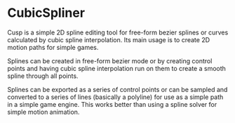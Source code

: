 # CubicSpliner
Cusp is a simple 2D spline editing tool for free-form bezier splines or curves calculated by cubic spline interpolation.
Its main usage is to create 2D motion paths for simple games.

Splines can be created in free-form bezier mode or by creating control points and having cubic spline interpolation run on them
to create a smooth spline through all points.

Splines can be exported as a series of control points or can be sampled and converted to a series of lines (basically a polyline)
for use as a simple path in a simple game engine. This works better than using a spline solver for simple motion animation.


